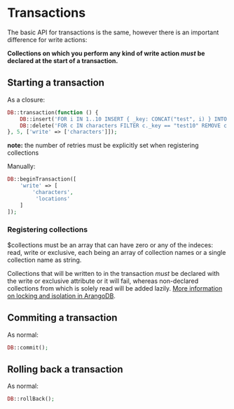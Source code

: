 # Transactions
The basic API for transactions is the same, however there is an important difference for write actions:

**Collections on which you perform any kind of write action _must_ be declared at the start of a transaction.**

## Starting a transaction
As a closure:
```php
DB::transaction(function () {
    DB::insert('FOR i IN 1..10 INSERT { _key: CONCAT("test", i) } INTO characters');
    DB::delete('FOR c IN characters FILTER c._key == "test10" REMOVE c IN characters');
}, 5, ['write' => ['characters']]);
```
**note:** the number of retries must be explicitly set when registering collections 

Manually:
```php
DB::beginTransaction([
    'write' => [
        'characters',
         'locations'
    ]
]);
```

### Registering collections
$collections must be an array that can have zero or any of the indeces: read, write or exclusive, 
each being an array of collection names or a single collection name as string.

Collections that will be written to in the transaction _must_ be declared with the write or exclusive attribute 
or it will fail, whereas non-declared collections from which is solely read will be added lazily.
[More information on locking and isolation in ArangoDB](https://www.arangodb.com/docs/stable/transactions-locking-and-isolation.html).

## Commiting a transaction
As normal:
```php
DB::commit();
```
## Rolling back a transaction
As normal:
```php
DB::rollBack();
```
